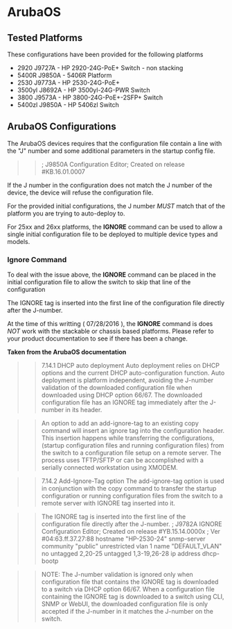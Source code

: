 # ArubaOS 

## Tested Platforms
These configurations have been provided for the following platforms

- 2920 J9727A - HP 2920-24G-PoE+ Switch - non stacking
- 5400R J9850A - 5406R Platform
- 2530 J9773A - HP 2530-24G-PoE+
- 3500yl J8692A - HP 3500yl-24G-PWR Switch
- 3800 J9573A - HP 3800-24G-PoE+-2SFP+ Switch
- 5400zl J9850A - HP 5406zl Switch



## ArubaOS Configurations

The ArubaOS devices requires that the configuration file contain a line with the "J"
number and some additional parameters in the startup config file.

>> ; J9850A Configuration Editor; Created on release #KB.16.01.0007

If the J number in the configuration does not match the J number of the device,
the device will refuse the configuration file.

For the provided initial configurations, the J number *MUST* match that of the platform you are trying to auto-deploy to. 

For 25xx and 26xx platforms, the **IGNORE** command can be used
to allow a single initial configuration file to be deployed to multiple device types
and models.

### Ignore Command

To deal with the issue above, the **IGNORE** command can be placed in the
initial configuration file to allow the switch to skip that line of the configuration

The IGNORE tag is inserted into the first line of the configuration file directly after the J-number.

At the time of this writting ( 07/28/2016 ), the **IGNORE** command is does 
*NOT* work with the stackable or chassis based platforms. Please refer to your product
documentation to see if there has been a change.


**Taken from the ArubaOS documentation**

>> 7.14.1 DHCP auto deployment
Auto deployment relies on DHCP options and the current DHCP auto-configuration function. Auto deployment is platform independent, avoiding the J-number validation of the downloaded configuration file when downloaded using DHCP option 66/67. The downloaded configuration file has an IGNORE tag immediately after the J-number in its header.

>> An option to add an add-ignore-tag to an existing copy command will insert an ignore tag into the configuration header. This insertion happens while transferring the configurations, (startup configuration files and running configuration files) from the switch to a configuration file setup on a remote server. The process uses TFTP/SFTP or can be accomplished with a serially connected workstation using XMODEM.

>> 7.14.2 Add-Ignore-Tag option
The add-ignore-tag option is used in conjunction with the copy command to transfer the startup configuration or running configuration files from the switch to a remote server with IGNORE tag inserted into it.

>> The IGNORE tag is inserted into the first line of the configuration file directly after the J-number.
; J9782A IGNORE Configuration Editor; Created on release #YB.15.14.0000x
; Ver #04:63.ff.37.27:88
hostname "HP-2530-24"
snmp-server community "public" unrestricted
vlan 1
name "DEFAULT_VLAN"
no untagged 2,20-25
untagged 1,3-19,26-28
ip address dhcp-bootp

>> NOTE: The J-number validation is ignored only when configuration file that contains the IGNORE tag is downloaded to a switch via DHCP option 66/67. When a configuration file containing the IGNORE tag is downloaded to a switch using CLI, SNMP or WebUI, the downloaded configuration file is only accepted if the J-number in it matches the J-number on the switch.